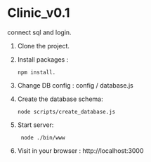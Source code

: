 # Clinic_v0.1
connect sql and login.

1. Clone the project.
2. Install packages :

       npm install.

3. Change DB config : config / database.js

4. Create the database schema:
       
       node scripts/create_database.js

5. Start server:
        
        node ./bin/www

6. Visit in your browser : http://localhost:3000
